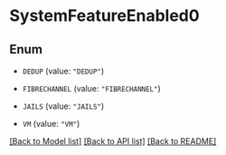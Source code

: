 # SystemFeatureEnabled0

## Enum


* `DEDUP` (value: `"DEDUP"`)

* `FIBRECHANNEL` (value: `"FIBRECHANNEL"`)

* `JAILS` (value: `"JAILS"`)

* `VM` (value: `"VM"`)


[[Back to Model list]](../README.md#documentation-for-models) [[Back to API list]](../README.md#documentation-for-api-endpoints) [[Back to README]](../README.md)


